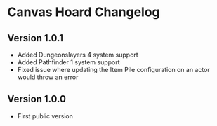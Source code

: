 # Canvas Hoard Changelog 

## Version 1.0.1
- Added Dungeonslayers 4 system support
- Added Pathfinder 1 system support
- Fixed issue where updating the Item Pile configuration on an actor would throw an error

## Version 1.0.0
- First public version